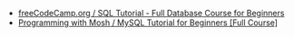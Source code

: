 * [freeCodeCamp.org / SQL Tutorial - Full Database Course for Beginners](https://www.youtube.com/watch?v=HXV3zeQKqGY)
* [Programming with Mosh / MySQL Tutorial for Beginners [Full Course]](https://www.youtube.com/watch?v=7S_tz1z_5bA)
